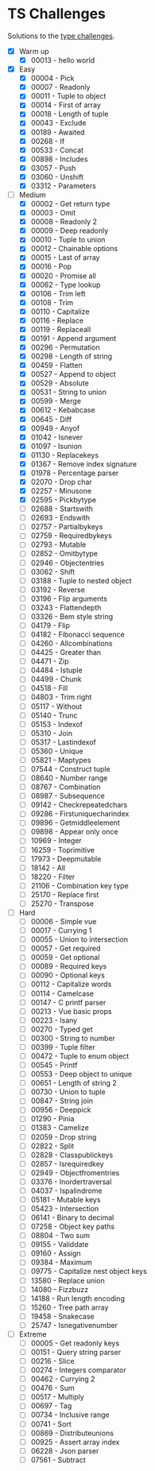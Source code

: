 # TS Challenges

Solutions to the [type challenges](https://github.com/type-challenges/type-challenges).

- [x] Warm up
	- [x] 00013 - hello world
- [x] Easy
	- [x] 00004 - Pick
	- [x] 00007 - Readonly
	- [x] 00011 - Tuple to object
	- [x] 00014 - First of array
	- [x] 00018 - Length of tuple
	- [x] 00043 - Exclude
	- [x] 00189 - Awaited
	- [x] 00268 - If
	- [x] 00533 - Concat
	- [x] 00898 - Includes
	- [x] 03057 - Push
	- [x] 03060 - Unshift
	- [x] 03312 - Parameters
- [ ] Medium
	- [x] 00002 - Get return type
	- [x] 00003 - Omit
	- [x] 00008 - Readonly 2
	- [x] 00009 - Deep readonly
	- [x] 00010 - Tuple to union
	- [x] 00012 - Chainable options
	- [x] 00015 - Last of array
	- [x] 00016 - Pop
	- [x] 00020 - Promise all
	- [x] 00062 - Type lookup
	- [x] 00106 - Trim left
	- [x] 00108 - Trim
	- [x] 00110 - Capitalize
	- [x] 00116 - Replace
	- [x] 00119 - Replaceall
	- [x] 00191 - Append argument
	- [x] 00296 - Permutation
	- [x] 00298 - Length of string
	- [x] 00459 - Flatten
	- [x] 00527 - Append to object
	- [x] 00529 - Absolute
	- [x] 00531 - String to union
	- [x] 00599 - Merge
	- [x] 00612 - Kebabcase
	- [x] 00645 - Diff
	- [x] 00949 - Anyof
	- [x] 01042 - Isnever
	- [x] 01097 - Isunion
	- [x] 01130 - Replacekeys
	- [x] 01367 - Remove index signature
	- [x] 01978 - Percentage parser
	- [x] 02070 - Drop char
	- [x] 02257 - Minusone
	- [x] 02595 - Pickbytype
	- [ ] 02688 - Startswith
	- [ ] 02693 - Endswith
	- [ ] 02757 - Partialbykeys
	- [ ] 02759 - Requiredbykeys
	- [ ] 02793 - Mutable
	- [ ] 02852 - Omitbytype
	- [ ] 02946 - Objectentries
	- [ ] 03062 - Shift
	- [ ] 03188 - Tuple to nested object
	- [ ] 03192 - Reverse
	- [ ] 03196 - Flip arguments
	- [ ] 03243 - Flattendepth
	- [ ] 03326 - Bem style string
	- [ ] 04179 - Flip
	- [ ] 04182 - Fibonacci sequence
	- [ ] 04260 - Allcombinations
	- [ ] 04425 - Greater than
	- [ ] 04471 - Zip
	- [ ] 04484 - Istuple
	- [ ] 04499 - Chunk
	- [ ] 04518 - Fill
	- [ ] 04803 - Trim right
	- [ ] 05117 - Without
	- [ ] 05140 - Trunc
	- [ ] 05153 - Indexof
	- [ ] 05310 - Join
	- [ ] 05317 - Lastindexof
	- [ ] 05360 - Unique
	- [ ] 05821 - Maptypes
	- [ ] 07544 - Construct tuple
	- [ ] 08640 - Number range
	- [ ] 08767 - Combination
	- [ ] 08987 - Subsequence
	- [ ] 09142 - Checkrepeatedchars
	- [ ] 09286 - Firstuniquecharindex
	- [ ] 09896 - Getmiddleelement
	- [ ] 09898 - Appear only once
	- [ ] 10969 - Integer
	- [ ] 16259 - Toprimitive
	- [ ] 17973 - Deepmutable
	- [ ] 18142 - All
	- [ ] 18220 - Filter
	- [ ] 21106 - Combination key type
	- [ ] 25170 - Replace first
	- [ ] 25270 - Transpose
- [ ] Hard
	- [ ] 00006 - Simple vue
	- [ ] 00017 - Currying 1
	- [ ] 00055 - Union to intersection
	- [ ] 00057 - Get required
	- [ ] 00059 - Get optional
	- [ ] 00089 - Required keys
	- [ ] 00090 - Optional keys
	- [ ] 00112 - Capitalize words
	- [ ] 00114 - Camelcase
	- [ ] 00147 - C printf parser
	- [ ] 00213 - Vue basic props
	- [ ] 00223 - Isany
	- [ ] 00270 - Typed get
	- [ ] 00300 - String to number
	- [ ] 00399 - Tuple filter
	- [ ] 00472 - Tuple to enum object
	- [ ] 00545 - Printf
	- [ ] 00553 - Deep object to unique
	- [ ] 00651 - Length of string 2
	- [ ] 00730 - Union to tuple
	- [ ] 00847 - String join
	- [ ] 00956 - Deeppick
	- [ ] 01290 - Pinia
	- [ ] 01383 - Camelize
	- [ ] 02059 - Drop string
	- [ ] 02822 - Split
	- [ ] 02828 - Classpublickeys
	- [ ] 02857 - Isrequiredkey
	- [ ] 02949 - Objectfromentries
	- [ ] 03376 - Inordertraversal
	- [ ] 04037 - Ispalindrome
	- [ ] 05181 - Mutable keys
	- [ ] 05423 - Intersection
	- [ ] 06141 - Binary to decimal
	- [ ] 07258 - Object key paths
	- [ ] 08804 - Two sum
	- [ ] 09155 - Validdate
	- [ ] 09160 - Assign
	- [ ] 09384 - Maximum
	- [ ] 09775 - Capitalize nest object keys
	- [ ] 13580 - Replace union
	- [ ] 14080 - Fizzbuzz
	- [ ] 14188 - Run length encoding
	- [ ] 15260 - Tree path array
	- [ ] 19458 - Snakecase
	- [ ] 25747 - Isnegativenumber
- [ ] Extreme
	- [ ] 00005 - Get readonly keys
	- [ ] 00151 - Query string parser
	- [ ] 00216 - Slice
	- [ ] 00274 - Integers comparator
	- [ ] 00462 - Currying 2
	- [ ] 00476 - Sum
	- [ ] 00517 - Multiply
	- [ ] 00697 - Tag
	- [ ] 00734 - Inclusive range
	- [ ] 00741 - Sort
	- [ ] 00869 - Distributeunions
	- [ ] 00925 - Assert array index
	- [ ] 06228 - Json parser
	- [ ] 07561 - Subtract
